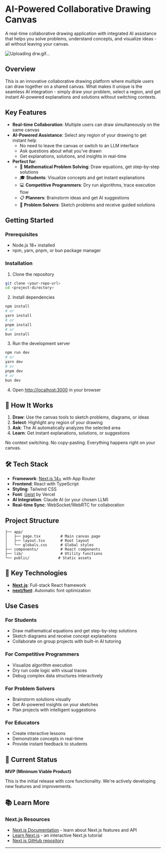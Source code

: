 # AI-Powered Collaborative Drawing Canvas

A real-time collaborative drawing application with integrated AI assistance that helps you solve problems, understand concepts, and visualize ideas - all without leaving your canvas.

![Uploading drw.gif…]()

## Overview

This is an innovative collaborative drawing platform where multiple users can draw together on a shared canvas. What makes it unique is the seamless AI integration - simply draw your problem, select a region, and get instant AI-powered explanations and solutions without switching contexts.

##  Key Features

- **Real-time Collaboration**: Multiple users can draw simultaneously on the same canvas
- **AI-Powered Assistance**: Select any region of your drawing to get instant help
  - No need to leave the canvas or switch to an LLM interface
  - Ask questions about what you've drawn
  - Get explanations, solutions, and insights in real-time
- **Perfect for**:
  - 📐 **Mathematical Problem Solving**: Draw equations, get step-by-step solutions
  - 🎓 **Students**: Visualize concepts and get instant explanations
  - 💻 **Competitive Programmers**: Dry run algorithms, trace execution flow
  - 📋 **Planners**: Brainstorm ideas and get AI suggestions
  - 🧠 **Problem Solvers**: Sketch problems and receive guided solutions

##  Getting Started

### Prerequisites

- Node.js 18+ installed
- npm, yarn, pnpm, or bun package manager

### Installation

1. Clone the repository
```bash
git clone <your-repo-url>
cd <project-directory>
```

2. Install dependencies
```bash
npm install
# or
yarn install
# or
pnpm install
# or
bun install
```

3. Run the development server
```bash
npm run dev
# or
yarn dev
# or
pnpm dev
# or
bun dev
```

4. Open [http://localhost:3000](http://localhost:3000) in your browser

## 🎨 How It Works

1. **Draw**: Use the canvas tools to sketch problems, diagrams, or ideas
2. **Select**: Highlight any region of your drawing
3. **Ask**: The AI automatically analyzes the selected area
4. **Learn**: Get instant explanations, solutions, or suggestions

No context switching. No copy-pasting. Everything happens right on your canvas.

## 🛠️ Tech Stack

- **Framework**: [Next.js 14+](https://nextjs.org) with App Router
- **Frontend**: React with TypeScript
- **Styling**: Tailwind CSS
- **Font**: [Geist](https://vercel.com/font) by Vercel
- **AI Integration**: Claude AI (or your chosen LLM)
- **Real-time Sync**: WebSocket/WebRTC for collaboration

##  Project Structure

```
├── app/
│   ├── page.tsx         # Main canvas page
│   ├── layout.tsx       # Root layout
│   └── globals.css      # Global styles
├── components/          # React components
├── lib/                 # Utility functions
└── public/             # Static assets
```

## 🔧 Key Technologies

- **[Next.js](https://nextjs.org/docs)**: Full-stack React framework
- **[next/font](https://nextjs.org/docs/app/building-your-application/optimizing/fonts)**: Automatic font optimization

##  Use Cases

### For Students
- Draw mathematical equations and get step-by-step solutions
- Sketch diagrams and receive concept explanations
- Collaborate on group projects with built-in AI tutoring

### For Competitive Programmers
- Visualize algorithm execution
- Dry run code logic with visual traces
- Debug complex data structures interactively

### For Problem Solvers
- Brainstorm solutions visually
- Get AI-powered insights on your sketches
- Plan projects with intelligent suggestions

### For Educators
- Create interactive lessons
- Demonstrate concepts in real-time
- Provide instant feedback to students

## 🚧 Current Status

**MVP (Minimum Viable Product)**

This is the initial release with core functionality. We're actively developing new features and improvements.


## 📚 Learn More

### Next.js Resources
- [Next.js Documentation](https://nextjs.org/docs) - learn about Next.js features and API
- [Learn Next.js](https://nextjs.org/learn) - an interactive Next.js tutorial
- [Next.js GitHub repository](https://github.com/vercel/next.js)


---
